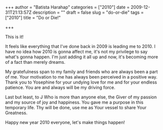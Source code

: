 +++
author = "Batista Harahap"
categories = ["2010"]
date = 2009-12-31T21:13:57Z
description = ""
draft = false
slug = "do-or-die"
tags = ["2010"]
title = "Do or Die!"

+++


This is it!

It feels like everything that I've done back in 2009 is leading me to 2010. I have no idea how 2010 is gonna affect me, it's not my privilege to say what's gonna happen. I'm just adding it all up and now, it's becoming more of a fact than merely dreams.

My gratefulness span to my family and friends who are always been a part of me. Your motivation to me has always been perceived in a positive way. Thank you to Yosephine for your undying love for me and for your endless patience. You are and always will be my driving force.

Last but least, to J Who is more than anyone else, the Giver of my passion and my source of joy and happiness. You gave me a purpose in this temporary life. Thy will be done, use me as Your vessel to share Your Greatness.

Happy new year 2010 everyone, let's make things happen!